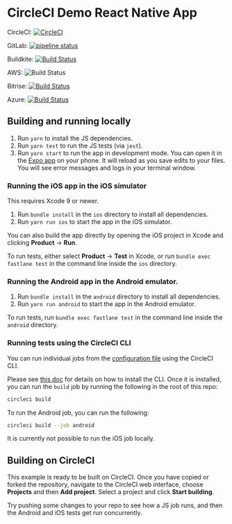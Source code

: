 # CircleCI Demo React Native App

CircleCI: [![CircleCI](https://circleci.com/gh/CircleCI-Public/circleci-demo-react-native.svg?style=svg)](https://circleci.com/gh/CircleCI-Public/circleci-demo-react-native)

GitLab: [![pipeline status](https://gitlab.com/ryanmanns-ix/circleci-demo-react-native/badges/master/pipeline.svg)](https://gitlab.com/ryanmanns-ix/circleci-demo-react-native/commits/master)

Buildkite: [![Build Status](https://badge.buildkite.com/d26c771d2c5e9861cb35954c76e93d7588a20481acb0d1fb25.svg)](https://buildkite.com/imaginex-consulting-dev/circleci-react-native-sample)

AWS: ![Build Status](
https://codebuild.us-east-2.amazonaws.com/badges?uuid=eyJlbmNyeXB0ZWREYXRhIjoieEdjUHExNVJBRDlwd0lERVBvaDBGZDF6VE52MnJPTmphdHJVU1Zaemx0VWo5SkFSTUV6T2RLS2VnZzdLdDc1SDhjV3haQVc5bFIxbzJSZUY2cTBCdTg0PSIsIml2UGFyYW1ldGVyU3BlYyI6IjNBUkN3UXMzZ3k1Q2FqZHYiLCJtYXRlcmlhbFNldFNlcmlhbCI6MX0%3D&branch=master)

Bitrise: [![Build Status](https://app.bitrise.io/app/0401cf1dabc1a038/status.svg?token=e-K2oonKyQ5Zy65WHC2YNw)](https://app.bitrise.io/app/0401cf1dabc1a038)

Azure: [![Build Status](https://dev.azure.com/ryanmanns0778/ImagineX%20Dev/_apis/build/status/circleci-test-ix.circleci-demo-react-native?branchName=master)](https://dev.azure.com/ryanmanns0778/ImagineX%20Dev/_build/latest?definitionId=2&branchName=master)

## Building and running locally

1. Run `yarn` to install the JS dependencies.
2. Run `yarn test` to run the JS tests (via `jest`).
3. Run `yarn start` to run the app in development mode. You can open it
   in the [Expo app](https://expo.io) on your phone. It will reload as
   you save edits to your files. You will see error messages and logs in
   your terminal window.

### Running the iOS app in the iOS simulator

This requires Xcode 9 or newer.

1. Run `bundle install` in the `ios` directory to install all
   dependencies.
2. Run `yarn run ios` to start the app in the iOS simulator.

You can also build the app directly by opening the iOS project in Xcode
and clicking **Product** -> **Run**.

To run tests, either select **Product** -> **Test** in Xcode, or run
`bundle exec fastlane test` in the command line inside the `ios`
directory.

### Running the Android app in the Android emulator.

1. Run `bundle install` in the `android` directory to install all
   dependencies.
2. Run `yarn run android` to start the app in the Android emulator.

To run tests, run `bundle exec fastlane test` in the command line inside
the `android` directory.

### Running tests using the CircleCI CLI

You can run individual jobs from the [configuration
file](https://github.com/CircleCI-Public/circleci-demo-ios/blob/master/.circleci/config.yml)
using the CircleCI CLI.

Please see [this doc](https://circleci.com/docs/2.0/local-jobs/#nav-button)
for details on how to install the CLI. Once it is installed, you can run
the `build` job by running the following in the root of this repo:

```bash
circleci build
```

To run the Android job, you can run the following:

```bash
circleci build --job android
```

It is currently not possible to run the iOS job locally.

## Building on CircleCI

This example is ready to be built on CircleCI. Once you have copied or
forked the repository, navigate to the CircleCI web interface, choose
**Projects** and then **Add project**. Select a project and click
**Start building**.

Try pushing some changes to your repo to see how a JS job runs, and
then the Android and iOS tests get run concurrently.

